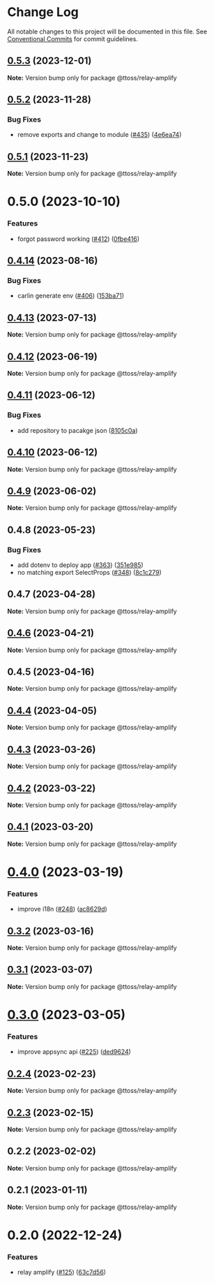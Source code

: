 # Change Log

All notable changes to this project will be documented in this file.
See [Conventional Commits](https://conventionalcommits.org) for commit guidelines.

## [0.5.3](https://github.com/ttoss/ttoss/compare/@ttoss/relay-amplify@0.5.2...@ttoss/relay-amplify@0.5.3) (2023-12-01)

**Note:** Version bump only for package @ttoss/relay-amplify

## [0.5.2](https://github.com/ttoss/ttoss/compare/@ttoss/relay-amplify@0.5.1...@ttoss/relay-amplify@0.5.2) (2023-11-28)

### Bug Fixes

- remove exports and change to module ([#435](https://github.com/ttoss/ttoss/issues/435)) ([4e6ea74](https://github.com/ttoss/ttoss/commit/4e6ea74fbf646df3f677221ebad78becca2c26d4))

## [0.5.1](https://github.com/ttoss/ttoss/compare/@ttoss/relay-amplify@0.5.0...@ttoss/relay-amplify@0.5.1) (2023-11-23)

**Note:** Version bump only for package @ttoss/relay-amplify

# 0.5.0 (2023-10-10)

### Features

- forgot password working ([#412](https://github.com/ttoss/ttoss/issues/412)) ([0fbe416](https://github.com/ttoss/ttoss/commit/0fbe416da19d65f72fa572fe949128b60002ed4b))

## [0.4.14](https://github.com/ttoss/ttoss/compare/@ttoss/relay-amplify@0.4.13...@ttoss/relay-amplify@0.4.14) (2023-08-16)

### Bug Fixes

- carlin generate env ([#406](https://github.com/ttoss/ttoss/issues/406)) ([153ba71](https://github.com/ttoss/ttoss/commit/153ba71643461cdae076d3ba5779655f4988232c))

## [0.4.13](https://github.com/ttoss/ttoss/compare/@ttoss/relay-amplify@0.4.12...@ttoss/relay-amplify@0.4.13) (2023-07-13)

**Note:** Version bump only for package @ttoss/relay-amplify

## [0.4.12](https://github.com/ttoss/ttoss/compare/@ttoss/relay-amplify@0.4.11...@ttoss/relay-amplify@0.4.12) (2023-06-19)

**Note:** Version bump only for package @ttoss/relay-amplify

## [0.4.11](https://github.com/ttoss/ttoss/compare/@ttoss/relay-amplify@0.4.10...@ttoss/relay-amplify@0.4.11) (2023-06-12)

### Bug Fixes

- add repository to pacakge json ([8105c0a](https://github.com/ttoss/ttoss/commit/8105c0a0cf0d3b3de4a118f29014c2b5eb082d07))

## [0.4.10](https://github.com/ttoss/ttoss/compare/@ttoss/relay-amplify@0.4.9...@ttoss/relay-amplify@0.4.10) (2023-06-12)

**Note:** Version bump only for package @ttoss/relay-amplify

## [0.4.9](https://github.com/ttoss/ttoss/compare/@ttoss/relay-amplify@0.4.8...@ttoss/relay-amplify@0.4.9) (2023-06-02)

**Note:** Version bump only for package @ttoss/relay-amplify

## 0.4.8 (2023-05-23)

### Bug Fixes

- add dotenv to deploy app ([#363](https://github.com/ttoss/ttoss/issues/363)) ([351e985](https://github.com/ttoss/ttoss/commit/351e9853b6efce90f8bbf012098bfa5c8fd071a8))
- no matching export SelectProps ([#348](https://github.com/ttoss/ttoss/issues/348)) ([8c1c279](https://github.com/ttoss/ttoss/commit/8c1c279f4715a8520a2a5448c09e7d107e2f7293))

## 0.4.7 (2023-04-28)

**Note:** Version bump only for package @ttoss/relay-amplify

## [0.4.6](https://github.com/ttoss/ttoss/compare/@ttoss/relay-amplify@0.4.5...@ttoss/relay-amplify@0.4.6) (2023-04-21)

**Note:** Version bump only for package @ttoss/relay-amplify

## 0.4.5 (2023-04-16)

**Note:** Version bump only for package @ttoss/relay-amplify

## [0.4.4](https://github.com/ttoss/ttoss/compare/@ttoss/relay-amplify@0.4.3...@ttoss/relay-amplify@0.4.4) (2023-04-05)

**Note:** Version bump only for package @ttoss/relay-amplify

## [0.4.3](https://github.com/ttoss/ttoss/compare/@ttoss/relay-amplify@0.4.2...@ttoss/relay-amplify@0.4.3) (2023-03-26)

**Note:** Version bump only for package @ttoss/relay-amplify

## [0.4.2](https://github.com/ttoss/ttoss/compare/@ttoss/relay-amplify@0.4.1...@ttoss/relay-amplify@0.4.2) (2023-03-22)

**Note:** Version bump only for package @ttoss/relay-amplify

## [0.4.1](https://github.com/ttoss/ttoss/compare/@ttoss/relay-amplify@0.4.0...@ttoss/relay-amplify@0.4.1) (2023-03-20)

**Note:** Version bump only for package @ttoss/relay-amplify

# [0.4.0](https://github.com/ttoss/ttoss/compare/@ttoss/relay-amplify@0.3.2...@ttoss/relay-amplify@0.4.0) (2023-03-19)

### Features

- improve i18n ([#248](https://github.com/ttoss/ttoss/issues/248)) ([ac8629d](https://github.com/ttoss/ttoss/commit/ac8629d24c83076aa39f8bff5188ee74e1a4de9d))

## [0.3.2](https://github.com/ttoss/ttoss/compare/@ttoss/relay-amplify@0.3.1...@ttoss/relay-amplify@0.3.2) (2023-03-16)

**Note:** Version bump only for package @ttoss/relay-amplify

## [0.3.1](https://github.com/ttoss/ttoss/compare/@ttoss/relay-amplify@0.3.0...@ttoss/relay-amplify@0.3.1) (2023-03-07)

**Note:** Version bump only for package @ttoss/relay-amplify

# [0.3.0](https://github.com/ttoss/ttoss/compare/@ttoss/relay-amplify@0.2.4...@ttoss/relay-amplify@0.3.0) (2023-03-05)

### Features

- improve appsync api ([#225](https://github.com/ttoss/ttoss/issues/225)) ([ded9624](https://github.com/ttoss/ttoss/commit/ded96245b181e546e1bb66a612d1e6cb0768b1e3))

## [0.2.4](https://github.com/ttoss/ttoss/compare/@ttoss/relay-amplify@0.2.3...@ttoss/relay-amplify@0.2.4) (2023-02-23)

**Note:** Version bump only for package @ttoss/relay-amplify

## [0.2.3](https://github.com/ttoss/ttoss/compare/@ttoss/relay-amplify@0.2.2...@ttoss/relay-amplify@0.2.3) (2023-02-15)

**Note:** Version bump only for package @ttoss/relay-amplify

## 0.2.2 (2023-02-02)

**Note:** Version bump only for package @ttoss/relay-amplify

## 0.2.1 (2023-01-11)

**Note:** Version bump only for package @ttoss/relay-amplify

# 0.2.0 (2022-12-24)

### Features

- relay amplify ([#125](https://github.com/ttoss/ttoss/issues/125)) ([63c7d56](https://github.com/ttoss/ttoss/commit/63c7d56477ecf8c2285f079a9f3cc9764f9ecc92))
